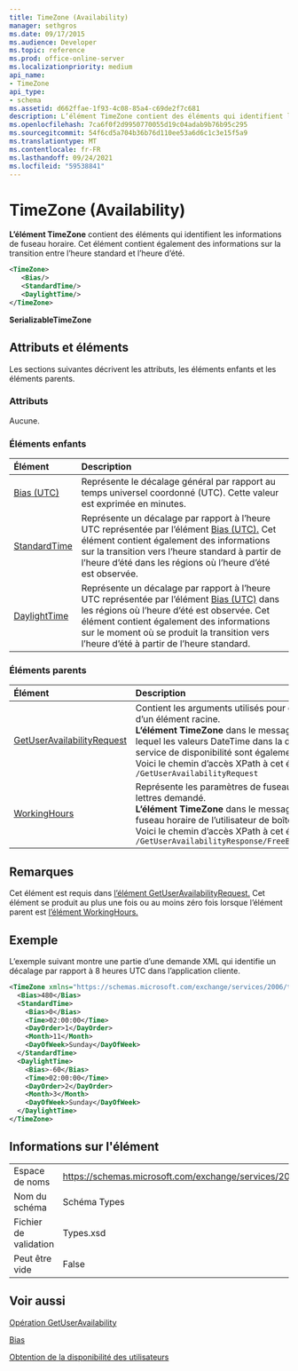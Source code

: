 ```yaml
---
title: TimeZone (Availability)
manager: sethgros
ms.date: 09/17/2015
ms.audience: Developer
ms.topic: reference
ms.prod: office-online-server
ms.localizationpriority: medium
api_name:
- TimeZone
api_type:
- schema
ms.assetid: d662ffae-1f93-4c08-85a4-c69de2f7c681
description: L’élément TimeZone contient des éléments qui identifient les informations de fuseau horaire. Cet élément contient également des informations sur la transition entre l’heure standard et l’heure d’été.
ms.openlocfilehash: 7ca6f0f2d9950770055d19c04adab9b76b95c295
ms.sourcegitcommit: 54f6cd5a704b36b76d110ee53a6d6c1c3e15f5a9
ms.translationtype: MT
ms.contentlocale: fr-FR
ms.lasthandoff: 09/24/2021
ms.locfileid: "59538841"
---
```

# <a name="timezone-availability"></a>TimeZone (Availability)

**L’élément TimeZone** contient des éléments qui identifient les informations de fuseau horaire. Cet élément contient également des informations sur la transition entre l’heure standard et l’heure d’été. 
  
```xml
<TimeZone>
   <Bias/>
   <StandardTime/>
   <DaylightTime/>
</TimeZone>
```

 **SerializableTimeZone**
## <a name="attributes-and-elements"></a>Attributs et éléments

Les sections suivantes décrivent les attributs, les éléments enfants et les éléments parents.
  
### <a name="attributes"></a>Attributs

Aucune.
  
### <a name="child-elements"></a>Éléments enfants

|**Élément**|**Description**|
|:-----|:-----|
|[Bias (UTC)](bias-utc.md) <br/> |Représente le décalage général par rapport au temps universel coordonné (UTC). Cette valeur est exprimée en minutes.  <br/> |
|[StandardTime](standardtime.md) <br/> |Représente un décalage par rapport à l’heure UTC représentée par l’élément [Bias (UTC).](bias-utc.md) Cet élément contient également des informations sur la transition vers l’heure standard à partir de l’heure d’été dans les régions où l’heure d’été est observée.  <br/> |
|[DaylightTime](daylighttime.md) <br/> |Représente un décalage par rapport à l’heure UTC représentée par l’élément [Bias (UTC)](bias-utc.md) dans les régions où l’heure d’été est observée. Cet élément contient également des informations sur le moment où se produit la transition vers l’heure d’été à partir de l’heure standard.  <br/> |
   
### <a name="parent-elements"></a>Éléments parents

|**Élément**|**Description**|
|:-----|:-----|
|[GetUserAvailabilityRequest](getuseravailabilityrequest.md) <br/> |Contient les arguments utilisés pour obtenir les informations de disponibilité de l’utilisateur. Il s’agit d’un élément racine.  <br/> **L’élément TimeZone** dans le message GetUserAvailabilityRequest représente le fuseau horaire dans lequel les valeurs DateTime dans la demande sont spécifiées. Les valeurs DateTime renvoyées par le service de disponibilité sont également dans ce fuseau horaire.  <br/> Voici le chemin d’accès XPath à cet élément :  <br/>  `/GetUserAvailabilityRequest` <br/> |
|[WorkingHours](workinghours-ex15websvcsotherref.md) <br/> |Représente les paramètres de fuseau horaire et les heures de travail de l’utilisateur de boîte aux lettres demandé.  <br/> **L’élément TimeZone** dans le message GetUserAvailabilityResponse représente les paramètres de fuseau horaire de l’utilisateur de boîte aux lettres demandé.  <br/> Voici le chemin d’accès XPath à cet élément :  <br/>  `/GetUserAvailabilityResponse/FreeBusyResponseArray/FreeBusyResponse/FreeBusyView/WorkingHours` <br/> |
   
## <a name="remarks"></a>Remarques

Cet élément est requis dans [l’élément GetUserAvailabilityRequest.](getuseravailabilityrequest.md) Cet élément se produit au plus une fois ou au moins zéro fois lorsque l’élément parent est [l’élément WorkingHours.](workinghours-ex15websvcsotherref.md) 
  
## <a name="example"></a>Exemple

L’exemple suivant montre une partie d’une demande XML qui identifie un décalage par rapport à 8 heures UTC dans l’application cliente.
  
```XML
<TimeZone xmlns="https://schemas.microsoft.com/exchange/services/2006/types">
  <Bias>480</Bias>
  <StandardTime>
    <Bias>0</Bias>
    <Time>02:00:00</Time>
    <DayOrder>1</DayOrder>
    <Month>11</Month>
    <DayOfWeek>Sunday</DayOfWeek>
  </StandardTime>
  <DaylightTime>
    <Bias>-60</Bias>
    <Time>02:00:00</Time>
    <DayOrder>2</DayOrder>
    <Month>3</Month>
    <DayOfWeek>Sunday</DayOfWeek>
  </DaylightTime>
</TimeZone>
```

## <a name="element-information"></a>Informations sur l'élément

|||
|:-----|:-----|
|Espace de noms  <br/> |https://schemas.microsoft.com/exchange/services/2006/types  <br/> |
|Nom du schéma  <br/> |Schéma Types  <br/> |
|Fichier de validation  <br/> |Types.xsd  <br/> |
|Peut être vide  <br/> |False  <br/> |
   
## <a name="see-also"></a>Voir aussi



[Opération GetUserAvailability](getuseravailability-operation.md)
  
[Bias](bias.md)


[Obtention de la disponibilité des utilisateurs](https://msdn.microsoft.com/library/d4133fcb-9b0f-4e6b-aadf-a389da83516a%28Office.15%29.aspx)


